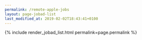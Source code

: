 ```yaml
---
permalink: /remote-apple-jobs
layout: page-jobad-list
last_modified_at: 2019-02-02T18:43:41+0100
---
```

{% include render_jobad_list.html permalink=page.permalink %}
